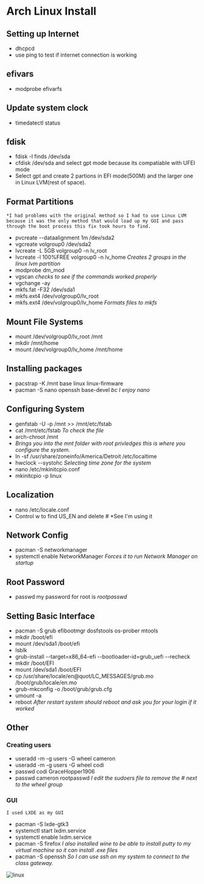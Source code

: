 # Arch Linux Install

## Setting up Internet
- dhcpcd
- use ping to test if internet connection is working

## efivars
- modprobe efivarfs

## Update system clock
- timedatectl status

## fdisk
- fdisk -l finds /dev/sda
- cfdisk /dev/sda and select gpt mode because its compatiable with UFEI mode
- Select gpt and create 2 partions in EFI mode(500M) and the larger one in Linux LVM(rest of space).

## Format Partitions
	*I had problems with the original method so I had to use Linux LVM because it was the only method that would load up my GUI and pass through the boot process this fix took hours to find.
- pvcreate --dataalignment 1m /dev/sda2
- vgcreate volgroup0 /dev/sda2
- lvcreate -L 5GB volgroup0 -n lv_root
- lvcreate -l 100%FREE volgroup0 -n lv_home
	*Creates 2 groups in the linux lvm partition*
- modprobe dm_mod
- vgscan
	*checks to see if the commands worked properly*
- vgchange -ay
- mkfs.fat -F32 /dev/sda1
- mkfs.ext4 /dev/volgroup0/lv_root
- mkfs.ext4 /dev/volgroup0/lv_home
	*Formats files to mkfs*

## Mount File Systems
- mount /dev/volgroup0/lv_root /mnt
- mkdir /mnt/home
- mount /dev/volgroup0/lv_home /mnt/home

## Installing packages
- pacstrap -K /mnt base linux linux-firmware
- pacman -S nano openssh base-devel
*bc I enjoy nano* 

## Configuring System
- genfstab -U -p /mnt >> /mnt/etc/fstab
- cat /mnt/etc/fstab 
	*To check the file*
- arch-chroot /mnt
- 	*Brings you into the mnt folder with root privledges this is where you configure the system.*
- ln -sf /usr/share/zoneinfo/America/Detroit /etc/localtime
- hwclock --systohc
	*Selecting time zone for the system*
- nano /etc/mkinitcpio.conf
- mkinitcpio -p linux

## Localization
- nano /etc/locale.conf
- Control w to find US_EN and delete #
	*See I'm using it

## Network Config
- pacman -S networkmanager
- systemctl enable NetworkManager
	*Forces it to run Network Manager on startup*

## Root Password
- passwd
	my password for root is *rootpasswd*

## Setting Basic Interface
- pacman -S grub efibootmgr dosfstools os-prober mtools
- mkdir /boot/efi
- mount /dev/sda1 /boot/efi
- lsblk
- grub-install --target=x86_64-efi --bootloader-id=grub_uefi --recheck
- mkdir /boot/EFI
- mount /dev/sda1 /boot/EFI
- cp /usr/share/locale/en\@quot/LC_MESSAGES/grub.mo /boot/grub/locale/en.mo
- grub-mkconfig -o /boot/grub/grub.cfg
- umount -a
- reboot
	*After restart system should reboot and ask you for your login if it worked*

## Other
### Creating users
- useradd -m -g users -G wheel cameron
- useradd -m -g users -G wheel codi
- passwd codi GraceHopper1906
- passwd cameron rootpasswd
	*I edit the sudoers file to remove the # next to the wheel group*
### GUI
	I used LXDE as my GUI
- pacman -S lxde-gtk3
- systemctl start lxdm.service
- systemctl enable lxdm.service
- pacman -S firefox 
	*I also installed wine to be able to install putty to my virtual machine so it can install .exe files*
- pacman -S openssh
	*So I can use ssh on my system to connect to the class gateway.*

![linux](https://user-images.githubusercontent.com/49764141/199751512-9b8157c3-9eb9-4687-8683-b01614182285.jpg)
